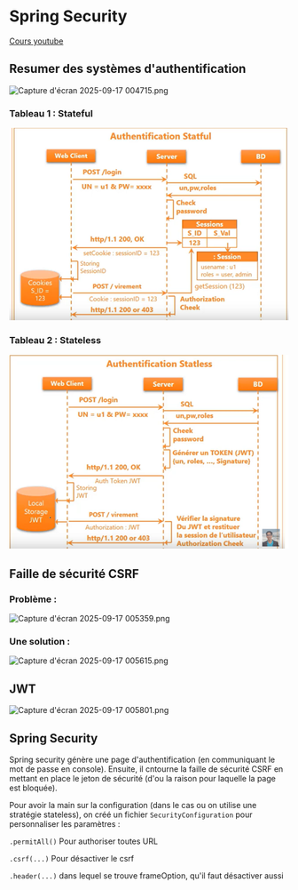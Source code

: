 # Spring Security

[Cours youtube](https://www.youtube.com/watch?v=3q3w-RT1sg0&ab_channel=ProfesseurMohamedYOUSSFI)

## Resumer des systèmes d'authentification

![Capture d'écran 2025-09-17 004715.png](src/main/resources/static/Capture%20d%27%C3%A9cran%202025-09-17%20004715.png)

### Tableau 1 : Stateful

![stateful.png](src/main/resources/static/stateful.png)

### Tableau 2 : Stateless

![stateless.png](src/main/resources/static/stateless.png)

## Faille de sécurité CSRF

### Problème :

![Capture d'écran 2025-09-17 005359.png](src/main/resources/static/Capture%20d%27%C3%A9cran%202025-09-17%20005359.png)

### Une solution :

![Capture d'écran 2025-09-17 005615.png](src/main/resources/static/Capture%20d%27%C3%A9cran%202025-09-17%20005615.png)

## JWT

![Capture d'écran 2025-09-17 005801.png](src/main/resources/static/Capture%20d%27%C3%A9cran%202025-09-17%20005801.png)

## Spring Security

Spring security génère une page d'authentification (en communiquant le mot de passe en console).
Ensuite, il cntourne la faille de sécurité CSRF en mettant en place le jeton de sécurité (d'ou la raison pour laquelle la page est bloquée).

Pour avoir la main sur la configuration (dans le cas ou on utilise une stratégie stateless),
on créé un fichier `SecurityConfiguration` pour personnaliser les paramètres :


`.permitAll()` Pour authoriser toutes URL

`.csrf(...)` Pour désactiver le csrf

`.header(...)` dans lequel se trouve frameOption, qu'il faut désactiver aussi 


